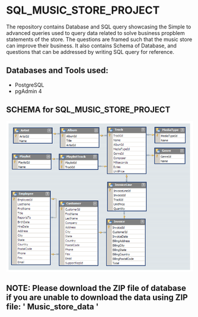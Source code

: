 # SQL_MUSIC_STORE_PROJECT
The repository contains Database and SQL query showcasing the Simple to advanced queries used to query data related to solve business propblem statements of the store. The questions are framed such that the music store can improve their business. It also contains Schema of Database, and questions that can be addressed by writing SQL query for reference.

## Databases and Tools used:
* PostgreSQL
* pgAdmin 4

## SCHEMA for SQL_MUSIC_STORE_PROJECT
![SCHEMA](https://github.com/gurugiter/SQL_MUSIC_STORE_PROJECT/blob/main/MusicDatabaseSchema.png)

## NOTE: Please download the ZIP file of database if you are unable to download the data using ZIP file: ' Music_store_data '
